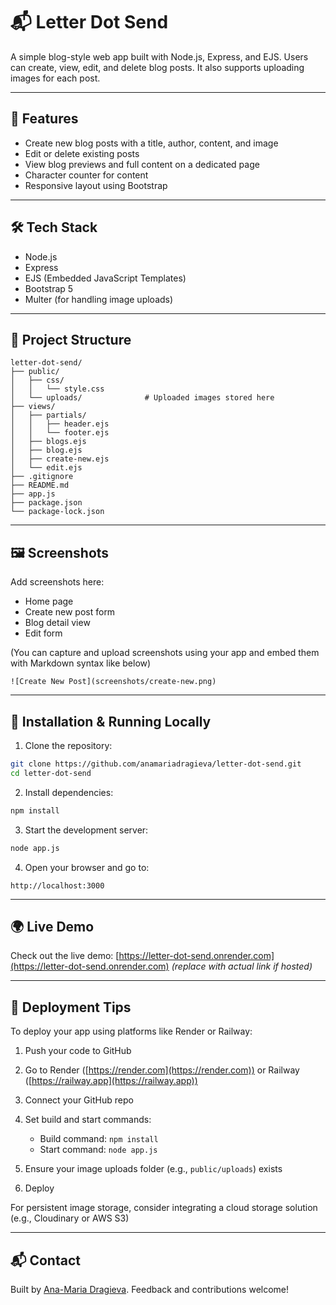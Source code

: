 # 📬 Letter Dot Send

A simple blog-style web app built with Node.js, Express, and EJS. Users can create, view, edit, and delete blog posts. It also supports uploading images for each post.

---

## 🚀 Features

* Create new blog posts with a title, author, content, and image
* Edit or delete existing posts
* View blog previews and full content on a dedicated page
* Character counter for content
* Responsive layout using Bootstrap

---

## 🛠️ Tech Stack

* Node.js
* Express
* EJS (Embedded JavaScript Templates)
* Bootstrap 5
* Multer (for handling image uploads)

---

## 📂 Project Structure

```
letter-dot-send/
├── public/
│   ├── css/
│   │   └── style.css
│   └── uploads/              # Uploaded images stored here
├── views/
│   ├── partials/
│   │   ├── header.ejs
│   │   └── footer.ejs
│   ├── blogs.ejs
│   ├── blog.ejs
│   ├── create-new.ejs
│   └── edit.ejs
├── .gitignore
├── README.md
├── app.js
├── package.json
└── package-lock.json
```

---

## 🖼️ Screenshots

Add screenshots here:

* Home page
* Create new post form
* Blog detail view
* Edit form

(You can capture and upload screenshots using your app and embed them with Markdown syntax like below)

```
![Create New Post](screenshots/create-new.png)
```

---

## 🧪 Installation & Running Locally

1. Clone the repository:

```bash
git clone https://github.com/anamariadragieva/letter-dot-send.git
cd letter-dot-send
```

2. Install dependencies:

```bash
npm install
```

3. Start the development server:

```bash
node app.js
```

4. Open your browser and go to:

```
http://localhost:3000
```

---

## 🌍 Live Demo

Check out the live demo: [https://letter-dot-send.onrender.com](https://letter-dot-send.onrender.com) *(replace with actual link if hosted)*

---

## 🚢 Deployment Tips

To deploy your app using platforms like Render or Railway:

1. Push your code to GitHub
2. Go to Render ([https://render.com](https://render.com)) or Railway ([https://railway.app](https://railway.app))
3. Connect your GitHub repo
4. Set build and start commands:

   * Build command: `npm install`
   * Start command: `node app.js`
5. Ensure your image uploads folder (e.g., `public/uploads`) exists
6. Deploy

For persistent image storage, consider integrating a cloud storage solution (e.g., Cloudinary or AWS S3)

---

## 📬 Contact

Built by [Ana-Maria Dragieva](https://anamariadragieva.github.io/ana-maria-dragieva/). Feedback and contributions welcome!
